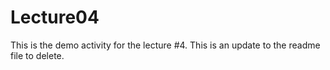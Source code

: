 # Lecture04
This is the demo activity for the lecture #4.
This is an update to the readme file to delete.
